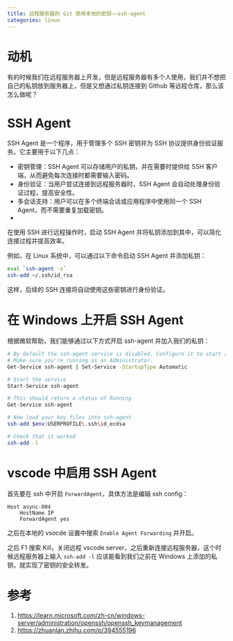 ```yaml
---
title: 远程服务器的 Git 使用本地的密钥——ssh-agent
categories: linux
---
```


# 动机
有的时候我们在远程服务器上开发，但是远程服务器有多个人使用，我们并不想把自己的私钥放到服务器上，但是又想通过私钥连接到 Github 等远程仓库，那么该怎么做呢？

# SSH Agent
SSH Agent 是一个程序，用于管理多个 SSH 密钥并为 SSH 协议提供身份验证服务。它主要用于以下几点：
- 密钥管理：SSH Agent 可以存储用户的私钥，并在需要时提供给 SSH 客户端，从而避免每次连接时都需要输入密码。
- 身份验证：当用户尝试连接到远程服务器时，SSH Agent 会自动处理身份验证过程，提高安全性。
- 多会话支持：用户可以在多个终端会话或应用程序中使用同一个 SSH Agent，而不需要重复加载密钥。
- 
在使用 SSH 进行远程操作时，启动 SSH Agent 并将私钥添加到其中，可以简化连接过程并提高效率。

例如，在 Linux 系统中，可以通过以下命令启动 SSH Agent 并添加私钥：
```bash
eval `ssh-agent -s`
ssh-add ~/.ssh/id_rsa
```
这样，后续的 SSH 连接将自动使用这些密钥进行身份验证。

# 在 Windows 上开启 SSH Agent
根据微软帮助，我们能够通过以下方式开启 ssh-agent 并加入我们的私钥：
```bash
# By default the ssh-agent service is disabled. Configure it to start automatically.
# Make sure you're running as an Administrator.
Get-Service ssh-agent | Set-Service -StartupType Automatic

# Start the service
Start-Service ssh-agent

# This should return a status of Running
Get-Service ssh-agent

# Now load your key files into ssh-agent
ssh-add $env:USERPROFILE\.ssh\id_ecdsa

# Check that it worked
ssh-add -l
```

# vscode 中启用 SSH Agent
首先要在 ssh 中开启 `ForwardAgent`，具体方法是编辑 ssh config：
```
Host async-004
    HostName IP
    ForwardAgent yes
```
之后在本地的 vsocde 设置中搜索 `Enable Agent Forwarding` 并开启。

之后 F1 搜索 Kill，关闭远程 vscode server，之后重新连接远程服务器，这个时候远程服务器上输入 `ssh-add -l` 应该能看到我们之前在 Windows 上添加的私钥，就实现了密钥的安全转发。

# 参考

1. https://learn.microsoft.com/zh-cn/windows-server/administration/openssh/openssh_keymanagement
2. https://zhuanlan.zhihu.com/p/394555196
